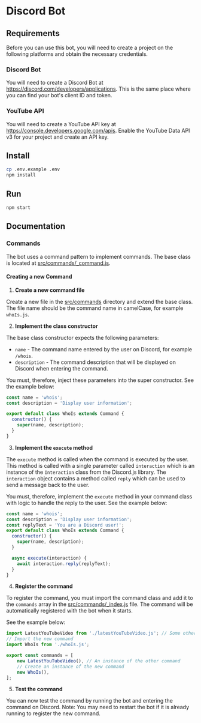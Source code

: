# Discord Bot

## Requirements
Before you can use this bot, you will need to create a project on the following platforms and obtain the necessary credentials.

### Discord Bot
You will need to create a Discord Bot at https://discord.com/developers/applications.
This is the same place where you can find your bot's client ID and token.

### YouTube API
You will need to create a YouTube API key at https://console.developers.google.com/apis.
Enable the YouTube Data API v3 for your project and create an API key.

## Install
````bash
cp .env.example .env
npm install
````

## Run
````bash
npm start
````

## Documentation

### Commands
The bot uses a command pattern to implement commands. The base class is located at [src/commands/_command.js](src/commands/_command.js).

#### Creating a new Command

1. **Create a new command file**

Create a new file in the [src/commands](src/commands) directory and extend the base class. The file name should be the command name in camelCase, for example `whoIs.js`.

2. **Implement the class constructor**

The base class constructor expects the following parameters:
- `name` - The command name entered by the user on Discord, for example `/whois`.
- `description` - The command description that will be displayed on Discord when entering the command.

You must, therefore, inject these parameters into the super constructor.
See the example below:
```javascript
const name = 'whois';
const description = 'Display user information';

export default class WhoIs extends Command {
  constructor() {
    super(name, description);
  }
}
```

3. **Implement the `execute` method**

The `execute` method is called when the command is executed by the user. This method is called with a single parameter called `interaction` which is an instance of the `Interaction` class from the Discord.js library. The `interaction` object contains a method called `reply` which can be used to send a message back to the user.

You must, therefore, implement the `execute` method in your command class with logic to handle the reply to the user. 
See the example below:
```javascript
const name = 'whois';
const description = 'Display user information';
const replyText = 'You are a Discord user!';
export default class WhoIs extends Command {
  constructor() {
    super(name, description);
  }

  async execute(interaction) {
    await interaction.reply(replyText);
  }
}
```

4. **Register the command**

To register the command, you must import the command class and add it to the `commands` array in the [src/commands/_index.js](src/commands/_index.js) file. The command will be automatically registered with the bot when it starts.

See the example below:
```javascript
import LatestYouTubeVideo from './latestYouTubeVideo.js'; // Some other command
// Import the new command
import WhoIs from './whoIs.js';

export const commands = [    
    new LatestYouTubeVideo(), // An instance of the other command
    // Create an instance of the new command
    new WhoIs(),
];
```

5. **Test the command**

You can now test the command by running the bot and entering the command on Discord.
Note: You may need to restart the bot if it is already running to register the new command.